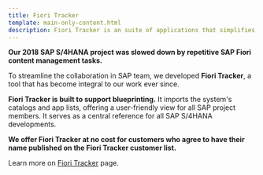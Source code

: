 ```yaml
---
title: Fiori Tracker
template: main-only-content.html
description: Fiori Tracker is an suite of applications that simplifies Fiori launchpad content management and provides insight on application usage. 
---
```

**Our 2018 SAP S/4HANA project was slowed down by repetitive SAP Fiori content management tasks.**

To streamline the collaboration in SAP team, we developed **Fiori Tracker**, a tool that has become integral to our work ever since.

**Fiori Tracker is built to support blueprinting.** It imports the system's catalogs and app lists, offering a user-friendly view for all SAP project members.  It serves as a central reference for all SAP S/4HANA developments.

**We offer Fiori Tracker at no cost for customers who agree to have their name published on the Fiori Tracker customer list.**

Learn more on [Fiori Tracker](https://fioritracker.org/) page.